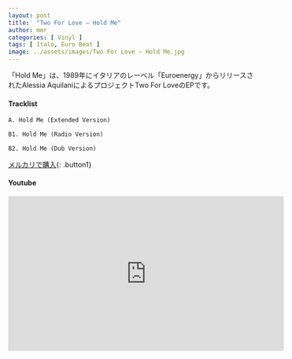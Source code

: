 ```yaml
---
layout: post
title:  "Two For Love – Hold Me"
author: mmr
categories: [ Vinyl ]
tags: [ Italo, Euro Beat ]
image: ../assets/images/Two For Love – Hold Me.jpg
---
```


「Hold Me」は、1989年にイタリアのレーベル「Euroenergy」からリリースされたAlessia AquilaniによるプロジェクトTwo For LoveのEPです。

#### Tracklist
```md
A. Hold Me (Extended Version)

B1. Hold Me (Radio Version)

B2. Hold Me (Dub Version)
```

[メルカリで購入](https://jp.mercari.com/item/m94017039523?afid=6142608987){: .button1}

#### Youtube
<iframe width="560" height="315" src="https://www.youtube.com/embed/Oje-JF4gRKg?si=8EYefkDYUOFoeSce" title="YouTube video player" frameborder="0" allow="accelerometer; autoplay; clipboard-write; encrypted-media; gyroscope; picture-in-picture; web-share" referrerpolicy="strict-origin-when-cross-origin" allowfullscreen></iframe>